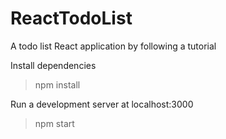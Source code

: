 # ReactTodoList
A todo list React application by following a tutorial

Install dependencies 

>npm install

Run a development server at localhost:3000

>npm start


